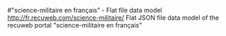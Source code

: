 #"science-militaire en français" - Flat file data model
http://fr.recuweb.com/science-militaire/
Flat JSON file data model of the recuweb portal "science-militaire en français"
